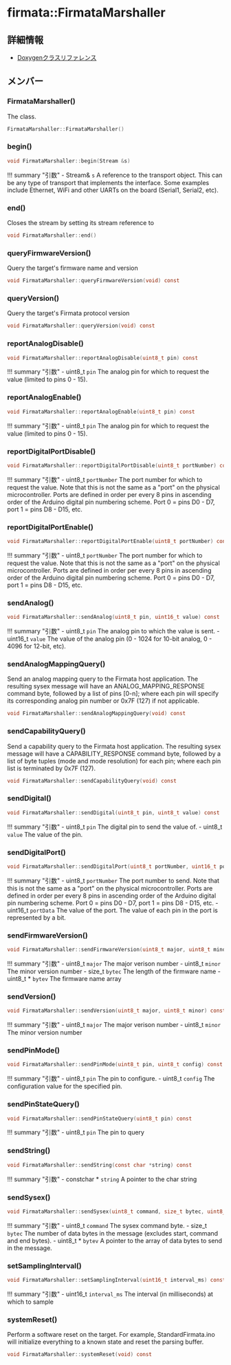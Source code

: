 # firmata::FirmataMarshaller



## 詳細情報

- [Doxygenクラスリファレンス](https://lang-ship.com/reference/Arduino/latest/classfirmata_1_1_firmata_marshaller.html)

## メンバー

### FirmataMarshaller()


The  class. 
```c
FirmataMarshaller::FirmataMarshaller()
```



### begin()



```c
void FirmataMarshaller::begin(Stream &s)
```

!!! summary "引数"
	- Stream& `s` A reference to the  transport object. This can be any type of transport that implements the  interface. Some examples include Ethernet, WiFi and other UARTs on the board (Serial1, Serial2, etc). 



### end()


Closes the  stream by setting its stream reference to  
```c
void FirmataMarshaller::end()
```



### queryFirmwareVersion()


Query the target's firmware name and version 
```c
void FirmataMarshaller::queryFirmwareVersion(void) const
```



### queryVersion()


Query the target's Firmata protocol version 
```c
void FirmataMarshaller::queryVersion(void) const
```



### reportAnalogDisable()



```c
void FirmataMarshaller::reportAnalogDisable(uint8_t pin) const
```

!!! summary "引数"
	- uint8_t `pin` The analog pin for which to request the value (limited to pins 0 - 15). 



### reportAnalogEnable()



```c
void FirmataMarshaller::reportAnalogEnable(uint8_t pin) const
```

!!! summary "引数"
	- uint8_t `pin` The analog pin for which to request the value (limited to pins 0 - 15). 



### reportDigitalPortDisable()



```c
void FirmataMarshaller::reportDigitalPortDisable(uint8_t portNumber) const
```

!!! summary "引数"
	- uint8_t `portNumber` The port number for which to request the value. Note that this is not the same as a "port" on the physical microcontroller. Ports are defined in order per every 8 pins in ascending order of the Arduino digital pin numbering scheme. Port 0 = pins D0 - D7, port 1 = pins D8 - D15, etc. 



### reportDigitalPortEnable()



```c
void FirmataMarshaller::reportDigitalPortEnable(uint8_t portNumber) const
```

!!! summary "引数"
	- uint8_t `portNumber` The port number for which to request the value. Note that this is not the same as a "port" on the physical microcontroller. Ports are defined in order per every 8 pins in ascending order of the Arduino digital pin numbering scheme. Port 0 = pins D0 - D7, port 1 = pins D8 - D15, etc. 



### sendAnalog()



```c
void FirmataMarshaller::sendAnalog(uint8_t pin, uint16_t value) const
```

!!! summary "引数"
	- uint8_t `pin` The analog pin to which the value is sent. 
	- uint16_t `value` The value of the analog pin (0 - 1024 for 10-bit analog, 0 - 4096 for 12-bit, etc). 



### sendAnalogMappingQuery()


Send an analog mapping query to the Firmata host application. The resulting sysex message will have an ANALOG_MAPPING_RESPONSE command byte, followed by a list of pins [0-n]; where each pin will specify its corresponding analog pin number or 0x7F (127) if not applicable. 
```c
void FirmataMarshaller::sendAnalogMappingQuery(void) const
```



### sendCapabilityQuery()


Send a capability query to the Firmata host application. The resulting sysex message will have a CAPABILITY_RESPONSE command byte, followed by a list of byte tuples (mode and mode resolution) for each pin; where each pin list is terminated by 0x7F (127). 
```c
void FirmataMarshaller::sendCapabilityQuery(void) const
```



### sendDigital()



```c
void FirmataMarshaller::sendDigital(uint8_t pin, uint8_t value) const
```

!!! summary "引数"
	- uint8_t `pin` The digital pin to send the value of. 
	- uint8_t `value` The value of the pin. 



### sendDigitalPort()



```c
void FirmataMarshaller::sendDigitalPort(uint8_t portNumber, uint16_t portData) const
```

!!! summary "引数"
	- uint8_t `portNumber` The port number to send. Note that this is not the same as a "port" on the physical microcontroller. Ports are defined in order per every 8 pins in ascending order of the Arduino digital pin numbering scheme. Port 0 = pins D0 - D7, port 1 = pins D8 - D15, etc. 
	- uint16_t `portData` The value of the port. The value of each pin in the port is represented by a bit. 



### sendFirmwareVersion()



```c
void FirmataMarshaller::sendFirmwareVersion(uint8_t major, uint8_t minor, size_t bytec, uint8_t *bytev) const
```

!!! summary "引数"
	- uint8_t `major` The major verison number 
	- uint8_t `minor` The minor version number 
	- size_t `bytec` The length of the firmware name 
	- uint8_t * `bytev` The firmware name array 



### sendVersion()



```c
void FirmataMarshaller::sendVersion(uint8_t major, uint8_t minor) const
```

!!! summary "引数"
	- uint8_t `major` The major verison number 
	- uint8_t `minor` The minor version number 



### sendPinMode()



```c
void FirmataMarshaller::sendPinMode(uint8_t pin, uint8_t config) const
```

!!! summary "引数"
	- uint8_t `pin` The pin to configure. 
	- uint8_t `config` The configuration value for the specified pin. 



### sendPinStateQuery()



```c
void FirmataMarshaller::sendPinStateQuery(uint8_t pin) const
```

!!! summary "引数"
	- uint8_t `pin` The pin to query 



### sendString()



```c
void FirmataMarshaller::sendString(const char *string) const
```

!!! summary "引数"
	- constchar * `string` A pointer to the char string 



### sendSysex()



```c
void FirmataMarshaller::sendSysex(uint8_t command, size_t bytec, uint8_t *bytev) const
```

!!! summary "引数"
	- uint8_t `command` The sysex command byte. 
	- size_t `bytec` The number of data bytes in the message (excludes start, command and end bytes). 
	- uint8_t * `bytev` A pointer to the array of data bytes to send in the message. 



### setSamplingInterval()



```c
void FirmataMarshaller::setSamplingInterval(uint16_t interval_ms) const
```

!!! summary "引数"
	- uint16_t `interval_ms` The interval (in milliseconds) at which to sample 



### systemReset()


Perform a software reset on the target. For example, StandardFirmata.ino will initialize everything to a known state and reset the parsing buffer. 
```c
void FirmataMarshaller::systemReset(void) const
```



